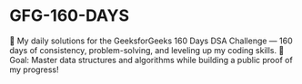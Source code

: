 # GFG-160-DAYS
🧩 My daily solutions for the GeeksforGeeks 160 Days DSA Challenge — 160 days of consistency, problem-solving, and leveling up my coding skills.  🚀 Goal: Master data structures and algorithms while building a public proof of my progress!

